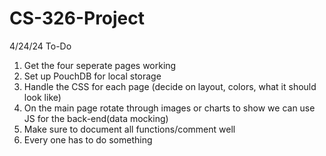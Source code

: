 # CS-326-Project
4/24/24
To-Do
1. Get the four seperate pages working
2. Set up PouchDB for local storage
3. Handle the CSS for each page (decide on layout, colors, what it should look like)
4. On the main page rotate through images or charts to show we can use JS for the back-end(data mocking)
5. Make sure to document all functions/comment well
6. Every one has to do something

